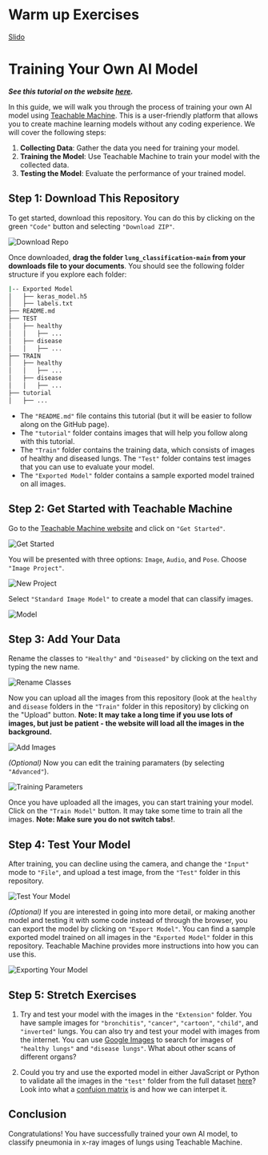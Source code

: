 # Warm up Exercises

[Slido](https://app.sli.do/event/xaJmSKrSbhRYP1FMuRBg86/live/polls)

# Training Your Own AI Model

**_See this tutorial on the website [here](https://omariosc.github.io/classifying-lung-disease/)._**

In this guide, we will walk you through the process of training your own AI model using [Teachable Machine](https://teachablemachine.withgoogle.com/). This is a user-friendly platform that allows you to create machine learning models without any coding experience. We will cover the following steps:

1. **Collecting Data**: Gather the data you need for training your model.
2. **Training the Model**: Use Teachable Machine to train your model with the collected data.
3. **Testing the Model**: Evaluate the performance of your trained model.

## Step 1: Download This Repository

To get started, download this repository. You can do this by clicking on the green `"Code"` button and selecting `"Download ZIP"`.

![Download Repo](tutorial/0.%20Download%20Repo.png)

Once downloaded, **drag the folder `lung_classification-main` from your downloads file to your documents**. You should see the following folder structure if you explore each folder:

```sh
|-- Exported Model
│   ├── keras_model.h5
│   ├── labels.txt
├── README.md
├── TEST
│   ├── healthy
│   │   ├── ...
│   ├── disease
│   │   ├── ...
├── TRAIN
│   ├── healthy
│   │   ├── ...
│   ├── disease
│   │   ├── ...
├── tutorial
│   ├── ...
```

- The `"README.md"` file contains this tutorial (but it will be easier to follow along on the GitHub page).
- The `"tutorial"` folder contains images that will help you follow along with this tutorial.
- The `"Train"` folder contains the training data, which consists of images of healthy and diseased lungs. The `"Test"` folder contains test images that you can use to evaluate your model.
- The `"Exported Model"` folder contains a sample exported model trained on all images.

## Step 2: Get Started with Teachable Machine

Go to the [Teachable Machine website](https://teachablemachine.withgoogle.com/) and click on `"Get Started"`.

![Get Started](tutorial/1.%20Get%20Started.png)

You will be presented with three options: `Image`, `Audio`, and `Pose`. Choose `"Image Project"`.

![New Project](tutorial/2.%20New%20Project.png)

Select `"Standard Image Model"` to create a model that can classify images.

![Model](tutorial/3.%20Model.png)

## Step 3: Add Your Data

Rename the classes to `"Healthy"` and `"Diseased"` by clicking on the text and typing the new name.

![Rename Classes](tutorial/4.%20Rename%20Classes.png)

Now you can upload all the images from this repository (look at the `healthy` and `disease` folders in the `"Train"` folder in this repository) by clicking on the "Upload" button. **Note: It may take a long time if you use lots of images, but just be patient - the website will load all the images in the background.**

![Add Images](tutorial/5.%20Add%20Images.png)

*(Optional)* Now you can edit the training paramaters (by selecting `"Advanced"`).

![Training Parameters](tutorial/6.%20Training%20Parameters.png)

Once you have uploaded all the images, you can start training your model. Click on the `"Train Model"` button. It may take some time to train all the images. **Note: Make sure you do not switch tabs!**.

## Step 4: Test Your Model

After training, you can decline using the camera, and change the `"Input"` mode to `"File"`, and upload a test image, from the `"Test"` folder in this repository.

![Test Your Model](tutorial/7.%20Test%20Your%20Model.png)

*(Optional)* If you are interested in going into more detail, or making another model and testing it with some code instead of through the browser, you can export the model by clicking on `"Export Model"`. You can find a sample exported model trained on all images in the `"Exported Model"` folder in this repository. Teachable Machine provides more instructions into how you can use this.

![Exporting Your Model](tutorial/8.%20Exporting%20Your%20Model.png)

## Step 5: Stretch Exercises

1. Try and test your model with the images in the `"Extension"` folder. You have sample images for `"bronchitis"`, `"cancer"`, `"cartoon"`, `"child"`, and `"inverted"` lungs. You can also try and test your model with images from the internet. You can use [Google Images](https://www.google.com/imghp) to search for images of `"healthy lungs"` and `"disease lungs"`. What about other scans of different organs?

2. Could you try and use the exported model in either JavaScript or Python to validate all the images in the `"test"` folder from the full dataset [here](https://www.kaggle.com/datasets/obulisainaren/multi-cancer)? Look into what a [confuion matrix](https://en.wikipedia.org/wiki/Confusion_matrix) is and how we can interpet it.

## Conclusion

Congratulations! You have successfully trained your own AI model, to classify pneumonia in x-ray images of lungs using Teachable Machine.
